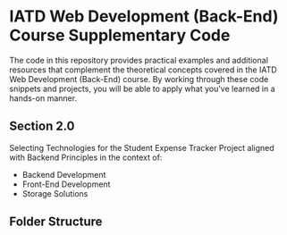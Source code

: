 # IATD Web Development (Back-End) Course Supplementary Code


The code in this repository provides practical examples and additional resources that complement the theoretical concepts covered in the IATD Web Development (Back-End) course. By working through these code snippets and projects, you will be able to apply what you've learned in a hands-on manner.

## Section 2.0

Selecting Technologies for the Student Expense Tracker Project aligned with Backend Principles in the context of:
- Backend Development
- Front-End Development
- Storage Solutions

## Folder Structure 
